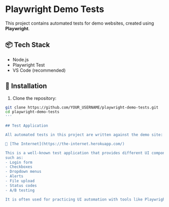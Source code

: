 # Playwright Demo Tests

This project contains automated tests for demo websites, created using **Playwright**.

## 📦 Tech Stack
- Node.js
- Playwright Test
- VS Code (recommended)

## 🚀 Installation
1. Clone the repository:
```bash
git clone https://github.com/YOUR_USERNAME/playwright-demo-tests.git
cd playwright-demo-tests 
'''

## Test Application

All automated tests in this project are written against the demo site:

🔗 [The Internet](https://the-internet.herokuapp.com/)

This is a well-known test application that provides different UI components and scenarios, 
such as:
- Login form
- Checkboxes
- Dropdown menus
- Alerts
- File upload
- Status codes
- A/B testing

It is often used for practicing UI automation with tools like Playwright, Selenium, and Cypress.

